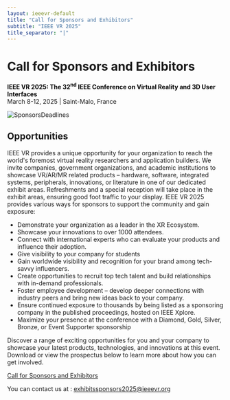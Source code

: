 ```yaml
---
layout: ieeevr-default
title: "Call for Sponsors and Exhibitors"
subtitle: "IEEE VR 2025"
title_separator: "|"
---
```

<script type="text/javascript">
    $(document).ready(function(){
		var email = ""; 
		var domain = "ieeevr.org"; 
		email = "exhibitssponsors2025"; 
		$(".exhibitssponsors").html("<span class='text-nowrap'><a href=javascript:location='" + "mail" + "to:" + email + "@" + domain + "'><i class='fas fa-fw fa-envelope-square emailIcon' style=''></i><i class='emailText'>" + email + "@" + domain + "</a></i></span>");    
	});
</script>
<div>
    <h1 id="cfp-exhibitssponsors">Call for Sponsors and Exhibitors<div class="floatRight"><span class="exhibitssponsors"></span></div></h1>
    <p>
        <strong style="color: black">IEEE VR 2025: The 32<sup>nd</sup> IEEE Conference on Virtual Reality and 3D User Interfaces</strong><br />
            March 8-12, 2025 | Saint-Malo, France
    </p>    
    <p>
    <img src="https://ieeevr.org/dev/assets/images/SponsorsDeadlines.png" alt="SponsorsDeadlines">
    </p>
    <h2 id="overview">Opportunities</h2>
    <p>
        IEEE VR provides a unique opportunity for your organization to reach the world's foremost virtual reality researchers and application builders. We invite companies, government organizations, and academic institutions to showcase VR/AR/MR related products – hardware, software, integrated systems, peripherals, innovations, or literature in one of our dedicated exhibit areas. Refreshments and a special reception will take place in the exhibit areas, ensuring good foot traffic to your display. IEEE VR 2025 provides various ways for sponsors to support the community and gain exposure:
        <ul>
        <li>Demonstrate your organization as a leader in the XR Ecosystem.</li>
        <li>Showcase your innovations to over 1000 attendees.</li>
        <li>Connect with international experts who can evaluate your products and influence their
        adoption.</li>
        <li>Give visibility to your company for students</li>
        <li>Gain worldwide visibility and recognition for your brand among tech-savvy influencers.</li>
        <li>Create opportunities to recruit top tech talent and build relationships with in-demand
        professionals.</li>
        <li>Foster employee development – develop deeper connections with industry peers and bring
        new ideas back to your company.</li>
        <li>Ensure continued exposure to thousands by being listed as a sponsoring company in the
        published proceedings, hosted on IEEE Xplore.</li>
        <li>Maximize your presence at the conference with a Diamond, Gold, Silver, Bronze, or Event
        Supporter sponsorship</li>
        </ul>    
    </p>
    <p>
        Discover a range of exciting opportunities for you and your company to showcase your latest products, technologies, and innovations at this event. Download or view the prospectus below to learn more about how you can get involved.
    </p>
    <p>
        <a href="https://ieeevr.org/dev/assets/downloads/Exhibitors_and_Sponsors_CfP_160924v1_IEEE_VR_2025.pdf">Call for Sponsors and Exhibitors</a> 
    </p>
    <p>
        You can contact us at : <a href= "mailto: exhibitssponsors2025@ieeevr.org"  target="_blank">exhibitssponsors2025@ieeevr.org</a> 
    </p>
</div>
